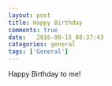 ```yaml
---
layout: post
title: Happy Birthday
comments: true
date:   2016-08-15_08:37:43 
categories: general
tags: ['General']
---
```


Happy Birthday to me!
